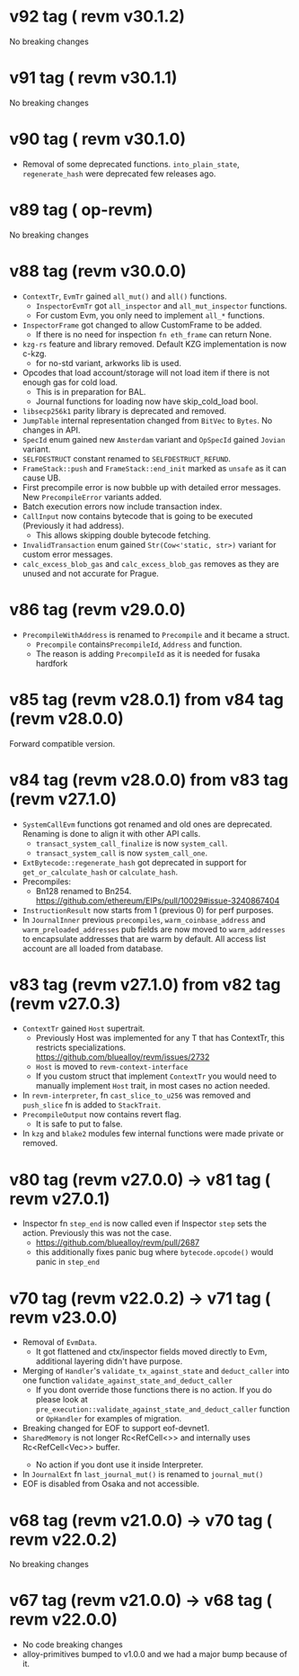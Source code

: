
# v92 tag ( revm v30.1.2)

No breaking changes

# v91 tag ( revm v30.1.1)

No breaking changes

# v90 tag ( revm v30.1.0)

* Removal of some deprecated functions. `into_plain_state`, `regenerate_hash` were deprecated few releases ago.

# v89 tag ( op-revm)

No breaking changes

# v88 tag (revm v30.0.0)

* `ContextTr`, `EvmTr` gained `all_mut()` and `all()` functions.
  * `InspectorEvmTr` got `all_inspector` and `all_mut_inspector` functions.
  * For custom Evm, you only need to implement `all_*` functions.
* `InspectorFrame` got changed to allow CustomFrame to be added.
  * If there is no need for inspection `fn eth_frame` can return None.
* `kzg-rs` feature and library removed. Default KZG implementation is now c-kzg.
  * for no-std variant, arkworks lib is used.
* Opcodes that load account/storage will not load item if there is not enough gas for cold load.
  * This is in preparation for BAL.
  * Journal functions for loading now have skip_cold_load bool.
* `libsecp256k1` parity library is deprecated and removed.
* `JumpTable` internal representation changed from `BitVec` to `Bytes`. No changes in API.
* `SpecId` enum gained new `Amsterdam` variant and `OpSpecId` gained `Jovian` variant.
* `SELFDESTRUCT` constant renamed to `SELFDESTRUCT_REFUND`.
* `FrameStack::push` and `FrameStack::end_init` marked as `unsafe` as it can cause UB.
* First precompile error is now bubble up with detailed error messages. New `PrecompileError` variants added.
* Batch execution errors now include transaction index.
* `CallInput` now contains bytecode that is going to be executed (Previously it had address).
  * This allows skipping double bytecode fetching.
* `InvalidTransaction` enum gained `Str(Cow<'static, str>)` variant for custom error messages.
* `calc_excess_blob_gas` and `calc_excess_blob_gas` removes as they are unused and not accurate for Prague.

# v86 tag (revm v29.0.0)

* `PrecompileWithAddress` is renamed to `Precompile` and it became a struct.
  * `Precompile` contains`PrecompileId`, `Address` and function.
  * The reason is adding `PrecompileId` as it is needed for fusaka hardfork

# v85 tag (revm v28.0.1) from v84 tag (revm v28.0.0)

Forward compatible version.

# v84 tag (revm v28.0.0) from v83 tag (revm v27.1.0)

* `SystemCallEvm` functions got renamed and old ones are deprecated. Renaming is done to align it with other API calls.
   * `transact_system_call_finalize` is now `system_call`.
   * `transact_system_call` is now `system_call_one`.
* `ExtBytecode::regenerate_hash` got deprecated in support for `get_or_calculate_hash` or `calculate_hash`.
* Precompiles:
  * Bn128 renamed to Bn254. https://github.com/ethereum/EIPs/pull/10029#issue-3240867404
* `InstructionResult` now starts from 1 (previous 0) for perf purposes.
* In `JournalInner` previous `precompiles`, `warm_coinbase_address` and `warm_preloaded_addresses` pub fields are now moved to `warm_addresses` to encapsulate addresses that are warm by default. All access list account are all loaded from database.


# v83 tag (revm v27.1.0) from v82 tag (revm v27.0.3)

* `ContextTr` gained `Host` supertrait.
  * Previously Host was implemented for any T that has ContextTr, this restricts specializations.
  https://github.com/bluealloy/revm/issues/2732
  * `Host` is moved to `revm-context-interface`
  * If you custom struct that implement `ContextTr` you would need to manually implement `Host` trait, in most cases no action needed.
* In `revm-interpreter`, fn `cast_slice_to_u256` was removed and `push_slice` fn is added to `StackTrait`.
* `PrecompileOutput` now contains revert flag.
  * It is safe to put to false.
* In `kzg` and `blake2` modules few internal functions were made private or removed.

# v80 tag (revm v27.0.0) -> v81 tag ( revm v27.0.1)

* Inspector fn `step_end` is now called even if Inspector `step` sets the action. Previously this was not the  case.
    * https://github.com/bluealloy/revm/pull/2687
    * this additionally fixes panic bug where `bytecode.opcode()` would panic in `step_end`

# v70 tag (revm v22.0.2) -> v71 tag ( revm v23.0.0)

* Removal of `EvmData`.
    * It got flattened and ctx/inspector fields moved directly to Evm, additional layering didn't have purpose.
* Merging of `Handler`'s `validate_tx_against_state` and `deduct_caller` into one function `validate_against_state_and_deduct_caller`
    * If you dont override those functions there is no action. If you do please look at `pre_execution::validate_against_state_and_deduct_caller`
    function or `OpHandler` for examples of migration.
* Breaking changed for EOF to support eof-devnet1. 
* `SharedMemory` is not longer Rc<RefCell<>> and internally uses Rc<RefCell<Vec<u8>>> buffer.
    * No action if you dont use it inside Interpreter.
* In `JournalExt` fn `last_journal_mut()` is renamed to `journal_mut()`
* EOF is disabled from Osaka and not accessible.

# v68 tag (revm v21.0.0) -> v70 tag ( revm v22.0.2)

No breaking changes

# v67 tag (revm v21.0.0) -> v68 tag ( revm v22.0.0)

* No code breaking changes
* alloy-primitives bumped to v1.0.0 and we had a major bump because of it.